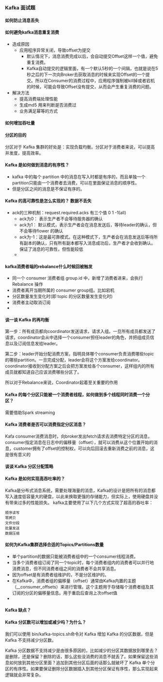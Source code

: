 ### Kafka 面试题

#### 如何防止消息丢失

#### 


#### 如何避免kafka消息重复消费
 - 造成原因
   - 应用程序异常关闭，导致offset为提交
     - 默认情况下，消息消费完成以后，会自动提交Offset这样一个值，避免重复消费。
     - Kafka自动提交的逻辑里面，有一个默认5秒的一个间隔，也就是说在5秒之后的下一次向Broker去获取消息的时候来实现Offset的一个提交。所以在Consumer的消费过程中，应用程序强制被kill掉或者宕机的时候，可能会导致Offset没有提交，从而会产生重复消费的问题。
 - 解决方法
   - 提高消费端处理性能
   - 生成md5 用来判断是否消费过
   - 业务满足幂等的方式


#### 如何增加吞吐量

####  分区的目的
分区对于 Kafka 集群的好处是：实现负载均衡。分区对于消费者来说，可以提高并发度，提高效率。

####  Kafka 是如何做到消息的有序性？
- kafka 中的每个 partition 中的消息在写入时都是有序的，而且单独一个 partition只能由一个消费者去消费，可以在里面保证消息的顺序性。
- 但是分区之间的消息是不保证有序的。 

#### Kafka 的高可靠性是怎么实现的？ 数据不丢失
- ack的三种机制：request.required.acks 有三个值 0 1 -1(all)
  - ack为0： 表示生产者不会等待服务器的确认
  - ack为1： 默认模式，表示生产者会在消息发送后，等待leader的确认，但不会等待flower 的确认
  - ack为-1：这是最可靠模式。在这种模式下，生产者会在消息发送后等待所有副本的确认，只有所有副本都写入消息成功后，生产者才会收到确认。保证了消息的可靠性，但性能较低
  - 


#### kafka消费者端的rebalance什么时候回被触发
- 同一个 consumer 消费者组 group.id 中，新增了消费者进来，会执行 Rebalance 操作
- 消费者离开当期所属的 consumer group组。比如宕机
- 分区数量发生变化时(即 topic 的分区数量发生变化时)
- 消费者主动取消订阅
- 
#### 谈一谈 Kafka 的再均衡
第一步：所有成员都向coordinator发送请求，请求入组。一旦所有成员都发送了请求，coordinator会从中选择一个consumer担任leader的角色，并把组成员信息以及订阅信息发给leader。

第二步：leader开始分配消费方案，指明具体哪个consumer负责消费哪些topic的哪些partition。一旦完成分配，leader会将这个方案发给coordinator。coordinator接收到分配方案之后会把方案发给各个consumer，这样组内的所有成员就都知道自己应该消费哪些分区了。

所以对于Rebalance来说，Coordinator起着至关重要的作用


#### Kafka 的每个分区只能被一个消费者线程，如何做到多个线程同时消费一个分区？
需要借助Spark streaming 


#### Kafka 消费者是否可以消费指定分区消息？
Kafa consumer消费消息时，向broker发出fetch请求去消费特定分区的消息，consumer指定消息在日志中的偏移量（offset），就可以消费从这个位置开始的消息，customer拥有了offset的控制权，可以向后回滚去重新消费之前的消息，这是很有意义的


#### 谈谈 Kafka 分区分配策略


####  Kafka 是如何实现高吞吐率的？
Kafka是分布式消息系统，需要处理海量的消息，Kafka的设计是把所有的消息都写入速度低容量大的硬盘，以此来换取更强的存储能力，但实际上，使用硬盘并没有带来过多的性能损失。 kafka主要使用了以下几个方式实现了超高的吞吐率：

    顺序读写
    零拷贝
    文件分段
    批量发送
    数据压缩

#### 如何为Kafka集群选择合适的Topics/Partitions数量

- 单个partition的数据只能被消费者组中的一个consumer线程消费。
- 当多个消费者组订阅了同一个topic时，每个消费者组内的消费者可以并行地消费消息，但不同消费者组之间的消费者不会共享消息。
- 因为offset是有消费者组维护的，不是分区维护的。
- 在Kafka中，消费者组的偏移量（offset）通常由Kafka内置的主题（__consumer_offsets）来进行管理。这个主题用于存储每个消费者组及其订阅的分区的偏移量信息。用于重启后查询上次offset值
- 


#### Kafka 缺点？

#### Kafka 分区数可以增加或减少吗？为什么？

我们可以使用 bin/kafka-topics.sh命令对 Kafka 增加 Kafka 的分区数据，但是 Kafka 不支持减少分区数。

Kafka 分区数据不支持减少是由很多原因的，比如减少的分区其数据放到哪里去？是删除，还是保留？删除的话，那么这些没消费的消息不就丢了。如果保留这些消息如何放到其他分区里面？追加到其他分区后面的话那么就破坏了 Kafka 单个分区的有序性。如果要保证删除分区数据插入到其他分区保证有序性，那么实现起来逻辑就会非常复杂。
